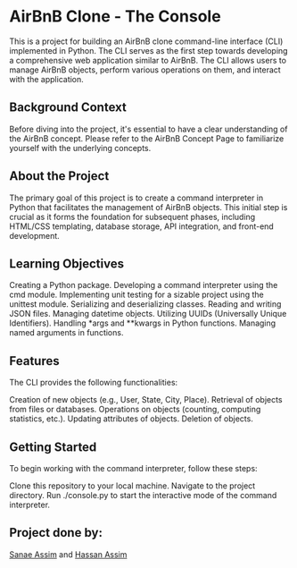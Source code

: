 # AirBnB Clone - The Console
This is a project for building an AirBnB clone command-line interface (CLI) implemented in Python. The CLI serves as the first step towards developing a comprehensive web application similar to AirBnB. The CLI allows users to manage AirBnB objects, perform various operations on them, and interact with the application.

## Background Context
Before diving into the project, it's essential to have a clear understanding of the AirBnB concept. Please refer to the AirBnB Concept Page to familiarize yourself with the underlying concepts.

## About the Project
The primary goal of this project is to create a command interpreter in Python that facilitates the management of AirBnB objects. This initial step is crucial as it forms the foundation for subsequent phases, including HTML/CSS templating, database storage, API integration, and front-end development.

## Learning Objectives

Creating a Python package.
Developing a command interpreter using the cmd module.
Implementing unit testing for a sizable project using the unittest module.
Serializing and deserializing classes.
Reading and writing JSON files.
Managing datetime objects.
Utilizing UUIDs (Universally Unique Identifiers).
Handling *args and **kwargs in Python functions.
Managing named arguments in functions.

## Features
The CLI provides the following functionalities:

Creation of new objects (e.g., User, State, City, Place).
Retrieval of objects from files or databases.
Operations on objects (counting, computing statistics, etc.).
Updating attributes of objects.
Deletion of objects.

## Getting Started
To begin working with the command interpreter, follow these steps:

Clone this repository to your local machine.
Navigate to the project directory.
Run ./console.py to start the interactive mode of the command interpreter.

## Project done by:
[Sanae Assim](https://github.com/sanaeas/) and [Hassan Assim](https://github.com/ASSIMv3/)
